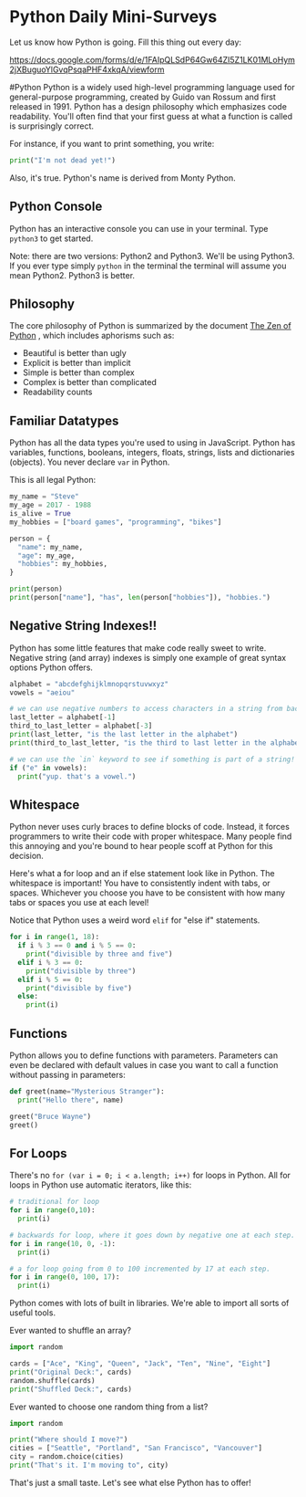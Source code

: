 # Python Daily Mini-Surveys
Let us know how Python is going. Fill this thing out every day:

<https://docs.google.com/forms/d/e/1FAIpQLSdP64Gw64ZI5Z1LK01MLoHym2jXBuguoYlGvqPsqaPHF4xkqA/viewform>

#Python
Python is a widely used high-level programming language used for general-purpose
programming, created by Guido van Rossum and first released in 1991. Python has
a design philosophy which emphasizes code readability. You'll often find that
your first guess at what a function is called is surprisingly correct.

For instance, if you want to print something, you write:

```python
print("I'm not dead yet!")
```

Also, it's true. Python's name is derived from Monty Python.

## Python Console
Python has an interactive console you can use in your terminal. Type `python3`
to get started.

Note: there are two versions: Python2 and Python3. We'll be using Python3.
If you ever type simply `python` in the terminal the terminal will assume you
mean Python2. Python3 is better.

## Philosophy
The core philosophy of Python is summarized by the document
[The Zen of Python](https://www.python.org/dev/peps/pep-0020/)
, which includes aphorisms such as:

* Beautiful is better than ugly
* Explicit is better than implicit
* Simple is better than complex
* Complex is better than complicated
* Readability counts

## Familiar Datatypes
Python has all the data types you're used to using in JavaScript. Python
has variables, functions, booleans, integers, floats, strings, lists and
dictionaries (objects). You never declare `var` in Python.

This is all legal Python:

```python
my_name = "Steve"
my_age = 2017 - 1988
is_alive = True
my_hobbies = ["board games", "programming", "bikes"]

person = {
  "name": my_name,
  "age": my_age,
  "hobbies": my_hobbies,
}

print(person)
print(person["name"], "has", len(person["hobbies"]), "hobbies.")
```

## Negative String Indexes!!
Python has some little features that make code really sweet to write. Negative
string (and array) indexes is simply one example of great syntax options Python
offers.

```python
alphabet = "abcdefghijklmnopqrstuvwxyz"
vowels = "aeiou"

# we can use negative numbers to access characters in a string from backwards!
last_letter = alphabet[-1]
third_to_last_letter = alphabet[-3]
print(last_letter, "is the last letter in the alphabet")
print(third_to_last_letter, "is the third to last letter in the alphabet")

# we can use the `in` keyword to see if something is part of a string!
if ("e" in vowels):
  print("yup. that's a vowel.")
```

## Whitespace
Python never uses curly braces to define blocks of code. Instead, it forces
programmers to write their code with proper whitespace. Many people find this
annoying and you're bound to hear people scoff at Python for this decision.

Here's what a for loop and an if else statement look like in Python. The
whitespace is important! You have to consistently indent with tabs, or spaces.
Whichever you choose you have to be consistent with how many tabs or spaces you
use at each level!

Notice that Python uses a weird word `elif` for "else if" statements.

```python
for i in range(1, 18):
  if i % 3 == 0 and i % 5 == 0:
    print("divisible by three and five")
  elif i % 3 == 0:
    print("divisible by three")
  elif i % 5 == 0:
    print("divisible by five")
  else:
    print(i)
```

## Functions
Python allows you to define functions with parameters. Parameters can even be
declared with default values in case you want to call a function without passing
in parameters:

```python
def greet(name="Mysterious Stranger"):
  print("Hello there", name)

greet("Bruce Wayne")
greet()
```

## For Loops
There's no `for (var i = 0; i < a.length; i++)` for loops in Python. All for
loops in Python use automatic iterators, like this:

```python
# traditional for loop
for i in range(0,10):
  print(i)

# backwards for loop, where it goes down by negative one at each step.
for i in range(10, 0, -1):
  print(i)

# a for loop going from 0 to 100 incremented by 17 at each step.
for i in range(0, 100, 17):
  print(i)
```

Python comes with lots of built in libraries. We're able to import all sorts
of useful tools.

Ever wanted to shuffle an array?

```python
import random

cards = ["Ace", "King", "Queen", "Jack", "Ten", "Nine", "Eight"]
print("Original Deck:", cards)
random.shuffle(cards)
print("Shuffled Deck:", cards)
```

Ever wanted to choose one random thing from a list?

```python
import random

print("Where should I move?")
cities = ["Seattle", "Portland", "San Francisco", "Vancouver"]
city = random.choice(cities)
print("That's it. I'm moving to", city)
```

That's just a small taste. Let's see what else Python has to offer!
